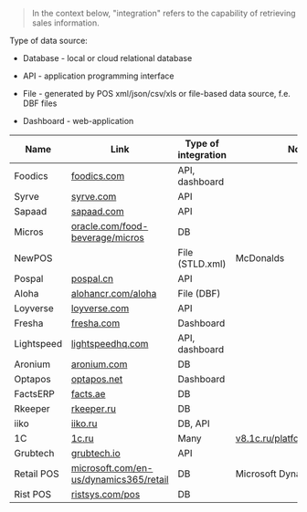 > In the context below, "integration" refers to the capability of retrieving sales information.

Type of data source:

- Database - local or cloud relational database 

- API - application programming interface

- File  - generated by POS xml/json/csv/xls or file-based data source, f.e. DBF files

- Dashboard - web-application

| Name       | Link                                                                                         | Type of integration | Notes                                                                     |
| ---------- | -------------------------------------------------------------------------------------------- | ------------------- | ------------------------------------------------------------------------- |
| Foodics    | [foodics.com](http://foodics.com/)                                                           | API, dashboard      |                                                                           |
| Syrve      | [syrve.com](http://syrve.com)                                                                | API                 |                                                                           |
| Sapaad     | [sapaad.com](http://sapaad.com)                                                              | API                 |                                                                           |
| Micros     | [oracle.com/food-beverage/micros](http://oracle.com/food-beverage/micros)                    | DB                  |                                                                           |
| NewPOS     |                                                                                              | File (STLD.xml)     | McDonalds                                                                 |
| Pospal     | [pospal.cn](http://pospal.cn)                                                                | API                 |                                                                           |
| Aloha      | [alohancr.com/aloha](https://alohancr.com/aloha/)                                            | File (DBF)          |                                                                           |
| Loyverse   | [loyverse.com](http://loyverse.com)                                                          | API                 |                                                                           |
| Fresha     | [fresha.com](http://fresha.com)                                                              | Dashboard           |                                                                           |
| Lightspeed | [lightspeedhq.com](http://lightspeedhq.com/)                                                 | API, dashboard      |                                                                           |
| Aronium    | [aronium.com](http://aronium.com/en)                                                         | DB                  |                                                                           |
| Optapos    | [optapos.net](http://optapos.net)                                                            | Dashboard           |                                                                           |
| FactsERP   | [facts.ae](http://facts.ae)                                                                  | DB                  |                                                                           |
| Rkeeper    | [rkeeper.ru](https://rkeeper.ru/)                                                            | DB                  |                                                                           |
| iiko       | [iiko.ru](https://iiko.ru/)                                                                  | DB, API             |                                                                           |
| 1C         | [1c.ru](https://1c.ru/)                                                                      | Many                | [v8.1c.ru/platforma/integraciya](https://v8.1c.ru/platforma/integraciya/) |
| Grubtech   | [grubtech.io](http://grubtech.io/)                                                           | API                 |                                                                           |
| Retail POS | [microsoft.com/en-us/dynamics365/retail](https://www.microsoft.com/en-us/dynamics365/retail) | DB                  | Microsoft Dynamics for Retail                                             |
| Rist POS   | [ristsys.com/pos](https://ristsys.com/pos/)                                                  | DB                  |                                                                           |                                       |












